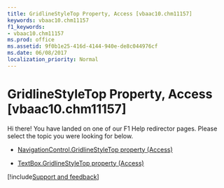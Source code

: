 ```yaml
---
title: GridlineStyleTop Property, Access [vbaac10.chm11157]
keywords: vbaac10.chm11157
f1_keywords:
- vbaac10.chm11157
ms.prod: office
ms.assetid: 9f0b1e25-416d-4144-940e-de8c044976cf
ms.date: 06/08/2017
localization_priority: Normal
---
```



# GridlineStyleTop Property, Access [vbaac10.chm11157]

Hi there! You have landed on one of our F1 Help redirector pages. Please select the topic you were looking for below.

- [NavigationControl.GridlineStyleTop property (Access)](http://msdn.microsoft.com/library/53782607-fd23-26e2-ae48-721786cd20cc%28Office.15%29.aspx)

- [TextBox.GridlineStyleTop property (Access)](http://msdn.microsoft.com/library/57a47306-5b85-06e0-e59f-f86e617d9c75%28Office.15%29.aspx)

[!include[Support and feedback](~/includes/feedback-boilerplate.md)]